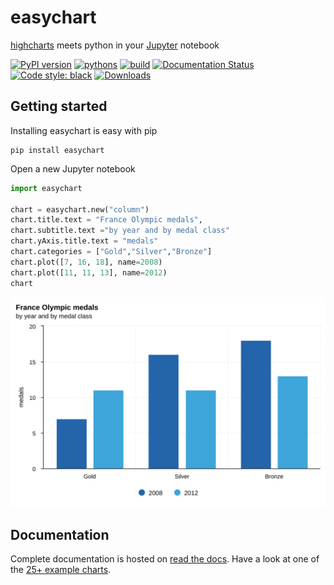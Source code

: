 # easychart

[highcharts](https://www.highcharts.com/) meets python in your [Jupyter](https://jupyter.org/) notebook

[![PyPI version](https://badge.fury.io/py/easychart.svg)](https://badge.fury.io/py/easychart)
[![pythons](https://img.shields.io/badge/python-3.7%20%7C%203.8%20%7C%203.9%20%7C%203.10%20%7C%203.11%20%7C%203.12-blue)](https://pypi.org/project/easytree)
[![build](https://github.com/dschenck/easychart/workflows/testing/badge.svg)](https://github.com/dschenck/easychart/actions)
[![Documentation Status](https://readthedocs.org/projects/easychart/badge/?version=latest)](https://easychart.readthedocs.io/en/latest/?badge=latest)
[![Code style: black](https://img.shields.io/badge/code%20style-black-000000.svg)](https://github.com/psf/black)
[![Downloads](https://static.pepy.tech/badge/easychart/week)](https://pepy.tech/project/easychart)

## Getting started

Installing easychart is easy with pip

```
pip install easychart
```

Open a new Jupyter notebook

```python
import easychart

chart = easychart.new("column")
chart.title.text = "France Olympic medals",
chart.subtitle.text ="by year and by medal class"
chart.yAxis.title.text = "medals"
chart.categories = ["Gold","Silver","Bronze"]
chart.plot([7, 16, 18], name=2008)
chart.plot([11, 11, 13], name=2012)
chart
```

<img src="https://raw.githubusercontent.com/dschenck/easychart/latest/docs/static/demo%20(1).svg"/>

## Documentation

Complete documentation is hosted on [read the docs](https://easychart.readthedocs.io/en/latest/). Have a look at one of the [25+ example charts](https://easychart.readthedocs.io/en/latest/contents/examples/index.html).
